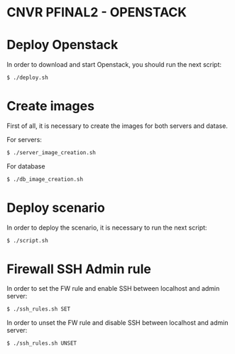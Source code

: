 # CNVR PFINAL2 - OPENSTACK

# Deploy Openstack
In order to download and start Openstack, you should run the next script:
```sh
$ ./deploy.sh
```
# Create images
First of all, it is necessary to create the images for both servers and datase.

For servers:
```sh
$ ./server_image_creation.sh
```

For database
```sh
$ ./db_image_creation.sh
```

# Deploy scenario
In order to deploy the scenario, it is necessary to run the next script:
```sh
$ ./script.sh
```

# Firewall SSH Admin rule
In order to set the FW rule and enable SSH between localhost and admin server:
```sh
$ ./ssh_rules.sh SET
```
In order to unset the FW rule and disable SSH between localhost and admin server:
```sh
$ ./ssh_rules.sh UNSET
```